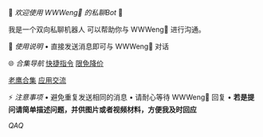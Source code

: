 🌟 *欢迎使用 WWWeng🐝 的私聊Bot* 🌟

我是一个双向私聊机器人
可以帮助你与 WWWeng🐝 进行沟通。

📌 *使用说明*
• 直接发送消息即可与 WWWeng🐝 对话

🌐 *合集导航*
[快捷指令](https://t.me/wwwengshare/72) [限免降价](https://t.me/apps_share)

[老鹰合集](https://t.me/wwwengshare/79) [应用交流](https://t.me/Appshare_Group)

⚡️ *注意事项*
• 避免重复发送相同的消息
• 请耐心等待 WWWeng🐝 回复
• __若是提问请简单描述问题，并供图片或者视频材料，方便我及时回应__

*QAQ*